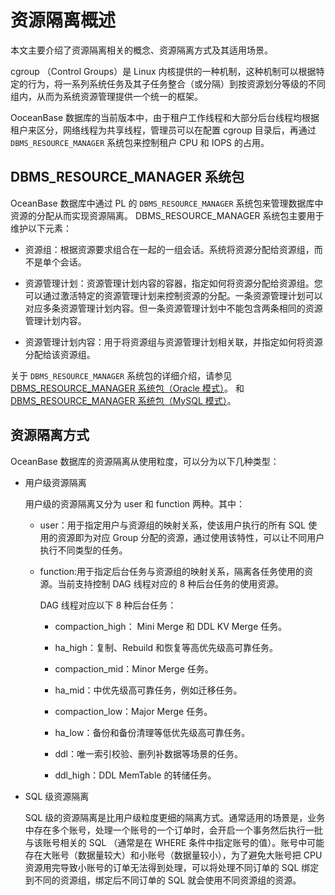 # 资源隔离概述

本文主要介绍了资源隔离相关的概念、资源隔离方式及其适用场景。

cgroup （Control Groups）是 Linux 内核提供的一种机制，这种机制可以根据特定的行为，将一系列系统任务及其子任务整合（或分隔）到按资源划分等级的不同组内，从而为系统资源管理提供一个统一的框架。

OoceanBase 数据库的当前版本中，由于租户工作线程和大部分后台线程均根据租户来区分，网络线程为共享线程，管理员可以在配置 cgroup 目录后，再通过 `DBMS_RESOURCE_MANAGER` 系统包来控制租户 CPU 和 IOPS 的占用。

## DBMS_RESOURCE_MANAGER 系统包

OceanBase 数据库中通过 PL 的 `DBMS_RESOURCE_MANAGER` 系统包来管理数据库中资源的分配从而实现资源隔离。 DBMS_RESOURCE_MANAGER 系统包主要用于维护以下元素：

* 资源组：根据资源要求组合在一起的一组会话。系统将资源分配给资源组，而不是单个会话。

* 资源管理计划：资源管理计划内容的容器，指定如何将资源分配给资源组。您可以通过激活特定的资源管理计划来控制资源的分配。一条资源管理计划可以对应多条资源管理计划内容。但一条资源管理计划中不能包含两条相同的资源管理计划内容。

* 资源管理计划内容：用于将资源组与资源管理计划相关联，并指定如何将资源分配给该资源组。

关于 `DBMS_RESOURCE_MANAGER` 系统包的详细介绍，请参见 [DBMS_RESOURCE_MANAGER 系统包（Oracle 模式）](../../../4.development-reference/3.pl-reference/3.pl-oracle/14.pl-system-package-oracle/133.dbms-resource-manager-oracle/1.dbms-resource-manager-overview-oracle.md)。
 和 [DBMS_RESOURCE_MANAGER 系统包（MySQL 模式）](../../../4.development-reference/3.pl-reference/2.pl-mysql/10.pl-system-package-mysql/133.dbms-resource-manager-mysql/1.dbms-resource-manager-overview-mysql.md)。

## 资源隔离方式

OceanBase 数据库的资源隔离从使用粒度，可以分为以下几种类型：

* 用户级资源隔离

  用户级的资源隔离又分为 user 和 function 两种。其中：

  * user：用于指定用户与资源组的映射关系，使该用户执行的所有 SQL 使用的资源即为对应 Group 分配的资源，通过使用该特性，可以让不同用户执行不同类型的任务。

  * function:用于指定后台任务与资源组的映射关系，隔离各任务使用的资源。当前支持控制 DAG 线程对应的 8 种后台任务的使用资源。

    DAG 线程对应以下 8 种后台任务：

    * compaction_high： Mini Merge 和 DDL KV Merge 任务。

    * ha_high：复制、Rebuild 和恢复等高优先级高可靠任务。

    * compaction_mid：Minor Merge 任务。

    * ha_mid：中优先级高可靠任务，例如迁移任务。

    * compaction_low：Major Merge 任务。

    * ha_low：备份和备份清理等低优先级高可靠任务。

    * ddl：唯一索引校验、删列补数据等场景的任务。

    * ddl_high：DDL MemTable 的转储任务。

* SQL 级资源隔离

  SQL 级的资源隔离是比用户级粒度更细的隔离方式。通常适用的场景是，业务中存在多个账号，处理一个账号的一个订单时，会开启一个事务然后执行一批与该账号相关的 SQL （通常是在 WHERE 条件中指定账号的值）。账号中可能存在大账号（数据量较大）和小账号（数据量较小），为了避免大账号把 CPU 资源用完导致小账号的订单无法得到处理，可以将处理不同订单的 SQL 绑定到不同的资源组，绑定后不同订单的 SQL 就会使用不同资源组的资源。
